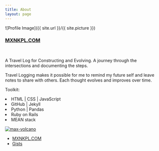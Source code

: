 ```yaml
---
title: About
layout: page
---
```

![Profile Image]({{ site.url }}/{{ site.picture }})

<h3><a href="https://mxnkpl.com">MXNKPL.COM</a></h3>
<br>

<p> A Travel Log for Constructing and Evolving. A journey through the intersections and documenting the steps.
</p>
<p>
Travel Logging makes it possible for me to remind my future self and leave notes to share with others. Each thought evolves and improves over time.
</p>
<div class="side-by-side">
    <div class="toleft">
		<p>
		Toolkit:
			<li>HTML | CSS | JavaScript</li>
			<li>GitHub | Jekyll</li>
			<li>Python | Pandas</li>
			<li>Ruby on Rails</li>
			<li>MEAN stack</li>
		</p>
    </div>
    <div class="toright">
        <p>
				<a href="https://ibb.co/Y3XycwK"><img src="https://i.ibb.co/tHVbX4M/max-vol.png" alt="max-volcano" border="0"></a>
				</p>
    </div>
</div>
<ul>
	<li><a href="https://mxnkpl.com">MXNKPL.COM</a></li>
	<li><a href="https://gist.github.com/mxayon">Gists</a></li>
</ul>
